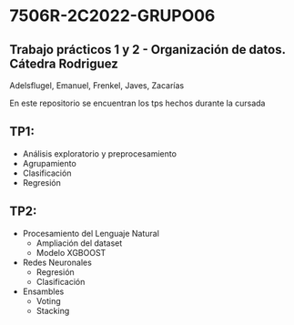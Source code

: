 # 7506R-2C2022-GRUPO06
## Trabajo prácticos 1 y 2 - Organización de datos. Cátedra Rodriguez

Adelsflugel, Emanuel, Frenkel, Javes, Zacarías

En este repositorio se encuentran los tps hechos durante la cursada

## TP1: 
  * Análisis exploratorio y preprocesamiento
  * Agrupamiento
  * Clasificación
  * Regresión

## TP2:
  * Procesamiento del Lenguaje Natural
    * Ampliación del dataset
    * Modelo XGBOOST
  * Redes Neuronales
    * Regresión
    * Clasificación
  * Ensambles
    * Voting
    * Stacking
    
